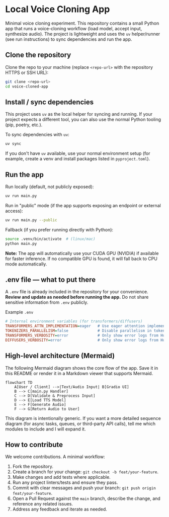 # Local Voice Cloning App

Minimal voice cloning experiment. This repository contains a small Python app that runs a voice-cloning workflow (load model, accept input, synthesize audio). The project is lightweight and uses the `uv` helper/runner (see run instructions) to sync dependencies and run the app.

## Clone the repository

Clone the repo to your machine (replace `<repo-url>` with the repository HTTPS or SSH URL):

```bash
git clone <repo-url>
cd voice-cloned-app
```

## Install / sync dependencies

This project uses `uv` as the local helper for syncing and running. If your project expects a different tool, you can also use the normal Python tooling (pip, poetry, etc.).

To sync dependencies with `uv`:

```bash
uv sync
```

If you don't have `uv` available, use your normal environment setup (for example, create a venv and install packages listed in `pyproject.toml`).

## Run the app

Run locally (default, not publicly exposed):

```bash
uv run main.py
```

Run in "public" mode (if the app supports exposing an endpoint or external access):

```bash
uv run main.py --public
```

Fallback (if you prefer running directly with Python):

```bash
source .venv/bin/activate  # (linux/mac)
python main.py
```

**Note:** The app will automatically use your CUDA GPU (NVIDIA) if available for faster inference. If no compatible GPU is found, it will fall back to CPU mode automatically.

## .env file — what to put there

A `.env` file is already included in the repository for your convenience. **Review and update as needed before running the app.** Do not share sensitive information from `.env` publicly.

Example `.env`

```ini
# Internal environment variables (for transformers/diffusers)
TRANSFORMERS_ATTN_IMPLEMENTATION=eager   # Use eager attention implementation for HuggingFace Transformers (improves compatibility)
TOKENIZERS_PARALLELISM=false             # Disable parallelism in tokenizers to avoid warning spam
TRANSFORMERS_VERBOSITY=error             # Only show error logs from HuggingFace Transformers
DIFFUSERS_VERBOSITY=error                # Only show error logs from HuggingFace Diffusers
```

## High-level architecture (Mermaid)

The following Mermaid diagram shows the core flow of the app. Save it in this README or render it in a Markdown viewer that supports Mermaid.

```mermaid
flowchart TD
	A[User / Client] -->|Text/Audio Input| B[Gradio UI]
	B --> C[main.py Handler]
	C --> D[Validate & Preprocess Input]
	D --> E[Load TTS Model]
	E --> F[Generate Audio]
	F --> G[Return Audio to User]

```

This diagram is intentionally generic. If you want a more detailed sequence diagram (for async tasks, queues, or third-party API calls), tell me which modules to include and I will expand it.

## How to contribute

We welcome contributions. A minimal workflow:

1. Fork the repository.
2. Create a branch for your change: `git checkout -b feat/your-feature`.
3. Make changes and add tests where applicable.
4. Run any project linters/tests and ensure they pass.
5. Commit with clear messages and push your branch: `git push origin feat/your-feature`.
6. Open a Pull Request against the `main` branch, describe the change, and reference any related issues.
7. Address any feedback and iterate as needed.
